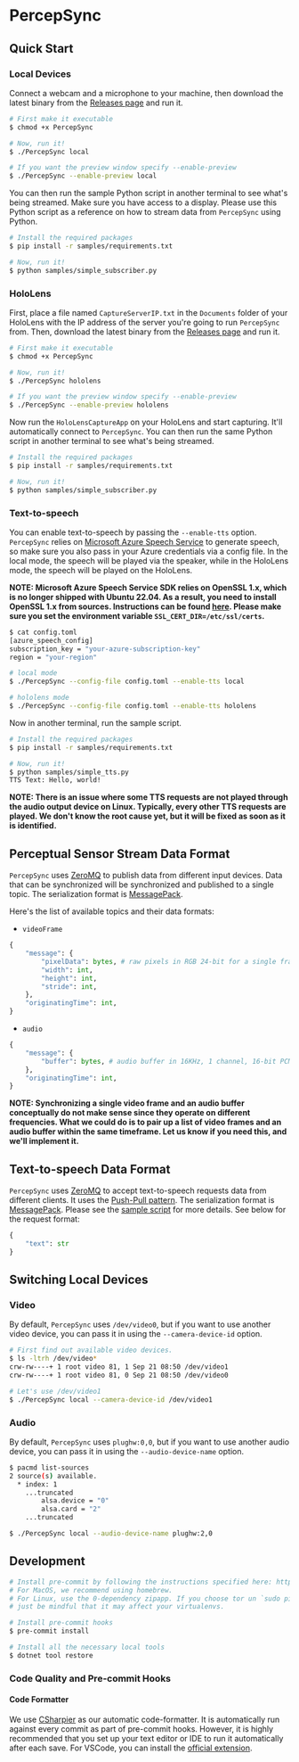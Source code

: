 # PercepSync

## Quick Start

### Local Devices

Connect a webcam and a microphone to your machine, then download the latest binary from the [Releases page](https://github.com/sled-group/PercepSync/releases) and run it.

```bash
# First make it executable
$ chmod +x PercepSync

# Now, run it!
$ ./PercepSync local

# If you want the preview window specify --enable-preview
$ ./PercepSync --enable-preview local
```

You can then run the sample Python script in another terminal to see what's being streamed. Make sure you have access to a display. Please use this Python script as a reference on how to stream data from `PercepSync` using Python.

```bash
# Install the required packages
$ pip install -r samples/requirements.txt

# Now, run it!
$ python samples/simple_subscriber.py
```

### HoloLens

First, place a file named `CaptureServerIP.txt` in the `Documents` folder of your HoloLens with the IP address of the server you're going to run `PercepSync` from. Then, download the latest binary from the [Releases page](https://github.com/sled-group/PercepSync/releases) and run it.

```bash
# First make it executable
$ chmod +x PercepSync

# Now, run it!
$ ./PercepSync hololens

# If you want the preview window specify --enable-preview
$ ./PercepSync --enable-preview hololens
```

Now run the `HoloLensCaptureApp` on your HoloLens and start capturing. It'll automatically connect to `PercepSync`. You can then run the same Python script in another terminal to see what's being streamed.

```bash
# Install the required packages
$ pip install -r samples/requirements.txt

# Now, run it!
$ python samples/simple_subscriber.py
```

### Text-to-speech
You can enable text-to-speech by passing the `--enable-tts` option. `PercepSync` relies on [Microsoft Azure Speech Service](https://learn.microsoft.com/en-us/azure/ai-services/speech-service/speech-sdk) to generate speech, so make sure you also pass in your Azure credentials via a config file. In the local mode, the speech will be played via the speaker, while in the HoloLens mode, the speech will be played on the HoloLens.

**NOTE: Microsoft Azure Speech Service SDK relies on OpenSSL 1.x, which is no longer shipped with Ubuntu 22.04. As a result, you need to install OpenSSL 1.x from sources. Instructions can be found [here](https://learn.microsoft.com/en-us/azure/ai-services/speech-service/quickstarts/setup-platform?tabs=linux%2Cubuntu%2Cdotnetcli%2Cdotnet%2Cjre%2Cmaven%2Cnodejs%2Cmac%2Cpypi&pivots=programming-language-csharp#platform-requirements). Please make sure you set the environment variable `SSL_CERT_DIR=/etc/ssl/certs`.**

```bash
$ cat config.toml
[azure_speech_config]
subscription_key = "your-azure-subscription-key"
region = "your-region"

# local mode
$ ./PercepSync --config-file config.toml --enable-tts local

# hololens mode
$ ./PercepSync --config-file config.toml --enable-tts hololens
```

Now in another terminal, run the sample script.

```bash
# Install the required packages
$ pip install -r samples/requirements.txt

# Now, run it!
$ python samples/simple_tts.py
TTS Text: Hello, world!
```

**NOTE: There is an issue where some TTS requests are not played through the audio output device on Linux. Typically, every other TTS requests are played. We don't know the root cause yet, but it will be fixed as soon as it is identified.**

## Perceptual Sensor Stream Data Format

`PercepSync` uses [ZeroMQ](https://zeromq.org/) to publish data from different input devices. Data that can be synchronized will be synchronized and published to a single topic. The serialization format is [MessagePack](https://msgpack.org/).

Here's the list of available topics and their data formats:

- `videoFrame`

```python
{
    "message": {
        "pixelData": bytes, # raw pixels in RGB 24-bit for a single frame
        "width": int,
        "height": int,
        "stride": int,
    },
    "originatingTime": int,
}
```

- `audio`

```python
{
    "message": {
        "buffer": bytes, # audio buffer in 16KHz, 1 channel, 16-bit PCM
    },
    "originatingTime": int,
}
```

**NOTE: Synchronizing a single video frame and an audio buffer conceptually do not make sense since they operate on different frequencies. What we could do is to pair up a list of video frames and an audio buffer within the same timeframe. Let us know if you need this, and we'll implement it.**

## Text-to-speech Data Format

`PercepSync` uses [ZeroMQ](https://zeromq.org/) to accept text-to-speech requests data from different clients. It uses the [Push-Pull pattern](https://learning-0mq-with-pyzmq.readthedocs.io/en/latest/pyzmq/patterns/pushpull.html). The serialization format is [MessagePack](https://msgpack.org/). Please see the [sample script](samples/simple_tts.py) for more details. See below for the request format:

```python
{
    "text": str
}
```

## Switching Local Devices

### Video

By default, `PercepSync` uses `/dev/video0`, but if you want to use another video device, you can pass it in using the `--camera-device-id` option.

```bash
# First find out available video devices.
$ ls -ltrh /dev/video*
crw-rw----+ 1 root video 81, 1 Sep 21 08:50 /dev/video1
crw-rw----+ 1 root video 81, 0 Sep 21 08:50 /dev/video0

# Let's use /dev/video1
$ ./PercepSync local --camera-device-id /dev/video1
```

### Audio

By default, `PercepSync` uses `plughw:0,0`, but if you want to use another audio device, you can pass it in using the `--audio-device-name` option.

```bash
$ pacmd list-sources
2 source(s) available.
  * index: 1
    ...truncated
        alsa.device = "0"
        alsa.card = "2"
    ...truncated

$ ./PercepSync local --audio-device-name plughw:2,0
```

## Development

```bash
# Install pre-commit by following the instructions specified here: https://pre-commit.com/#install
# For MacOS, we recommend using homebrew.
# For Linux, use the 0-dependency zipapp. If you choose tor un `sudo pip install pre-commit` instead,
# just be mindful that it may affect your virtualenvs.

# Install pre-commit hooks
$ pre-commit install

# Install all the necessary local tools
$ dotnet tool restore
```

### Code Quality and Pre-commit Hooks

#### Code Formatter

We use [CSharpier](https://csharpier.com/) as our automatic code-formatter. It is automatically run against every commit as part of pre-commit hooks. However, it is highly recommended that you set up your text editor or IDE to run it automatically after each save. For VSCode, you can install the [official extension](https://marketplace.visualstudio.com/items?itemName=csharpier.csharpier-vscode).
